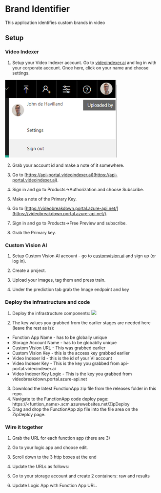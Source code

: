 # Brand Identifier

This application identifies custom brands in video

## Setup

### Video Indexer

1. Setup your Video Indexer account. Go to [videoindexer.ai](https://videoindexer.ai) and log in with your corporate account. Once here, click on your name and choose settings.

![VI settings](images/vi-settings.png)

2. Grab your account id and make a note of it somewhere.

3. Go to [https://api-portal.videoindexer.ai](https://api-portal.videoindexer.ai). 

4. Sign in and go to Products->Authorization and choose Subscribe.

5. Make a note of the Primary Key.

6. Go to [https://videobreakdown.portal.azure-api.net/](https://videobreakdown.portal.azure-api.net/).

7. Sign in and go to Products->Free Preview and subscribe.

8. Grab the Primary key.

### Custom Vision AI

1. Setup Custom Vision AI account - go to [customvision.ai](https://customvision.ai) and sign up (or log in).

2. Create a project.

3. Upload your images, tag them and press train.

4. Under the prediction tab grab the Image endpoint and key

### Deploy the infrastructure and code

1. Deploy the infrastructure components:
    <a href="https://ms.portal.azure.com/#create/Microsoft.Template/uri/https%3A%2F%2Fraw.githubusercontent.com%2Fswgriffith%2FBrandIdentifier%2Fmaster%2Fazure-deploy.json" target="_blank">
        <img src="http://azuredeploy.net/deploybutton.png"/>
    </a>

2. The key values you grabbed from the earlier stages are needed here (leave the rest as is):
* Function App Name - has to be globally unique
* Storage Account Name - has to be globablly unique
* Custom Vision URL - This was grabbed earlier
* Custom Vision Key - this is the access key grabbed earlier
* Video Indexer Id - this is the id of your VI account
* Video Indexer Key - This is the key you grabbed from api-portal.videoindexer.ai
* Video Indexer Key Logic - This is the key you grabbed from videobreakdown.portal.azure-api.net

3. Download the latest FunctionApp zip file from the releases folder in this repo.
6. Navigate to the FunctionApp code deploy page: https://<funtion_name>.scm.azurewebsites.net/ZipDeploy
7. Drag and drop the FunctionApp zip file into the file area on the ZipDeploy page.

### Wire it together

1. Grab the URL for each function app (there are 3)
2. Go to your logic app and choose edit.
3. Scroll down to the 3 http boxes at the end
4. Update the URLs as follows:

8. Go to your storage account and create 2 containers: raw and results
9. Update Logic App with Function App URL.
